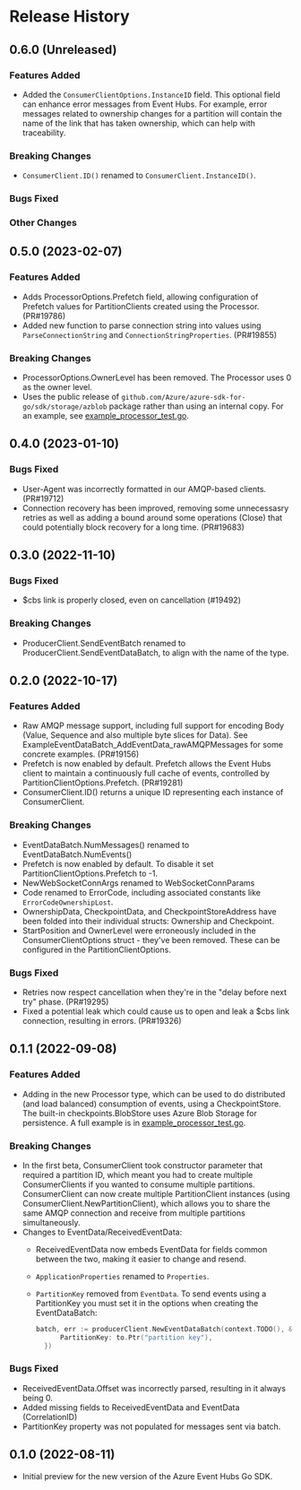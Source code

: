 # Release History

## 0.6.0 (Unreleased)

### Features Added

- Added the `ConsumerClientOptions.InstanceID` field. This optional field can enhance error messages from 
  Event Hubs. For example, error messages related to ownership changes for a partition will contain the 
  name of the link that has taken ownership, which can help with traceability.

### Breaking Changes

- `ConsumerClient.ID()` renamed to `ConsumerClient.InstanceID()`.

### Bugs Fixed

### Other Changes

## 0.5.0 (2023-02-07)

### Features Added

- Adds ProcessorOptions.Prefetch field, allowing configuration of Prefetch values for PartitionClients created using the Processor. (PR#19786)
- Added new function to parse connection string into values using `ParseConnectionString` and `ConnectionStringProperties`. (PR#19855)

### Breaking Changes

- ProcessorOptions.OwnerLevel has been removed. The Processor uses 0 as the owner level.
- Uses the public release of `github.com/Azure/azure-sdk-for-go/sdk/storage/azblob` package rather than using an internal copy. 
  For an example, see [example_processor_test.go](https://github.com/Azure/azure-sdk-for-go/blob/main/sdk/messaging/azeventhubs/example_processor_test.go).

## 0.4.0 (2023-01-10)

### Bugs Fixed

- User-Agent was incorrectly formatted in our AMQP-based clients. (PR#19712)
- Connection recovery has been improved, removing some unnecessasry retries as well as adding a bound around 
  some operations (Close) that could potentially block recovery for a long time. (PR#19683)

## 0.3.0 (2022-11-10)

### Bugs Fixed

- $cbs link is properly closed, even on cancellation (#19492)

### Breaking Changes

- ProducerClient.SendEventBatch renamed to ProducerClient.SendEventDataBatch, to align with
  the name of the type.

## 0.2.0 (2022-10-17)

### Features Added

- Raw AMQP message support, including full support for encoding Body (Value, Sequence and also multiple byte slices for Data). See ExampleEventDataBatch_AddEventData_rawAMQPMessages for some concrete examples. (PR#19156)
- Prefetch is now enabled by default. Prefetch allows the Event Hubs client to maintain a continuously full cache of events, controlled by PartitionClientOptions.Prefetch. (PR#19281)
- ConsumerClient.ID() returns a unique ID representing each instance of ConsumerClient.

### Breaking Changes

- EventDataBatch.NumMessages() renamed to EventDataBatch.NumEvents()
- Prefetch is now enabled by default. To disable it set PartitionClientOptions.Prefetch to -1.
- NewWebSocketConnArgs renamed to WebSocketConnParams
- Code renamed to ErrorCode, including associated constants like `ErrorCodeOwnershipLost`.
- OwnershipData, CheckpointData, and CheckpointStoreAddress have been folded into their individual structs: Ownership and Checkpoint.
- StartPosition and OwnerLevel were erroneously included in the ConsumerClientOptions struct - they've been removed. These can be 
  configured in the PartitionClientOptions.

### Bugs Fixed

- Retries now respect cancellation when they're in the "delay before next try" phase. (PR#19295)
- Fixed a potential leak which could cause us to open and leak a $cbs link connection, resulting in errors. (PR#19326)

## 0.1.1 (2022-09-08)

### Features Added

- Adding in the new Processor type, which can be used to do distributed (and load balanced) consumption of events, using a 
  CheckpointStore. The built-in checkpoints.BlobStore uses Azure Blob Storage for persistence. A full example is 
  in [example_processor_test.go](https://github.com/Azure/azure-sdk-for-go/blob/main/sdk/messaging/azeventhubs/example_processor_test.go).

### Breaking Changes

- In the first beta, ConsumerClient took constructor parameter that required a partition ID, which meant you had to create
  multiple ConsumerClients if you wanted to consume multiple partitions. ConsumerClient can now create multiple PartitionClient
  instances (using ConsumerClient.NewPartitionClient), which allows you to share the same AMQP connection and receive from multiple
  partitions simultaneously.
- Changes to EventData/ReceivedEventData:
  - ReceivedEventData now embeds EventData for fields common between the two, making it easier to change and resend.
  - `ApplicationProperties` renamed to `Properties`.
  - `PartitionKey` removed from `EventData`. To send events using a PartitionKey you must set it in the options
    when creating the EventDataBatch:

    ```go
    batch, err := producerClient.NewEventDataBatch(context.TODO(), &azeventhubs.NewEventDataBatchOptions{
		  PartitionKey: to.Ptr("partition key"),
	  })
    ```

### Bugs Fixed

- ReceivedEventData.Offset was incorrectly parsed, resulting in it always being 0.
- Added missing fields to ReceivedEventData and EventData (CorrelationID)
- PartitionKey property was not populated for messages sent via batch.

## 0.1.0 (2022-08-11)

- Initial preview for the new version of the Azure Event Hubs Go SDK. 

